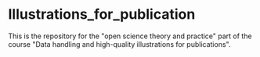 # Illustrations_for_publication
This is the repository for the "open science theory and practice" part of the course "Data handling and high-quality illustrations for publications". 
